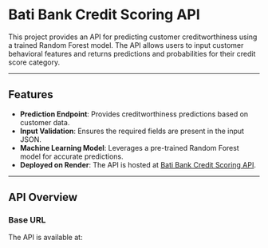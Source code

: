 # Bati Bank Credit Scoring API

This project provides an API for predicting customer creditworthiness using a trained Random Forest model. The API allows users to input customer behavioral features and returns predictions and probabilities for their credit score category.

---

## Features

- **Prediction Endpoint**: Provides creditworthiness predictions based on customer data.
- **Input Validation**: Ensures the required fields are present in the input JSON.
- **Machine Learning Model**: Leverages a pre-trained Random Forest model for accurate predictions.
- **Deployed on Render**: The API is hosted at [Bati Bank Credit Scoring API](https://bati-bank-credit-scoring-model.onrender.com).

---

## API Overview

### Base URL
The API is available at:
